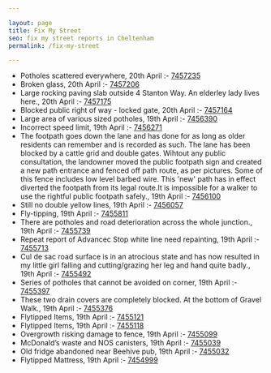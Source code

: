 ```yaml
---

layout: page
title: Fix My Street
seo: fix my street reports in Cheltenham
permalink: /fix-my-street

---
```


<!-- fix_marker starts -->

- Potholes scattered everywhere, 20th April :- [7457235](https://www.fixmystreet.com/report/7457235)
- Broken glass, 20th April :- [7457206](https://www.fixmystreet.com/report/7457206)
- Large rocking paving slab outside 4 Stanton Way. An elderley lady lives here., 20th April :- [7457175](https://www.fixmystreet.com/report/7457175)
- Blocked public right of way - locked gate, 20th April :- [7457164](https://www.fixmystreet.com/report/7457164)
- Large area of various sized potholes, 19th April :- [7456390](https://www.fixmystreet.com/report/7456390)
- Incorrect speed limit, 19th April :- [7456271](https://www.fixmystreet.com/report/7456271)
- The footpath goes down the lane and has done for as long as older residents can remember and is recorded as such. The lane has been blocked by a cattle grid and double gates. Wihtout any public consultation, the landowner moved the public footpath sign and created a new path entrance and fenced off path route, as per pictures. Some of this fence includes low level barbed wire. This 'new' path has in effect diverted the footpath from its legal route.It is impossible for a walker to use the rightful public footpath safely., 19th April :- [7456100](https://www.fixmystreet.com/report/7456100)
- Still no double yellow lines, 19th April :- [7456057](https://www.fixmystreet.com/report/7456057)
- Fly-tipping, 19th April :- [7455811](https://www.fixmystreet.com/report/7455811)
- There are potholes and road deterioration across the whole junction., 19th April :- [7455739](https://www.fixmystreet.com/report/7455739)
- Repeat report of Advancec Stop white line need repainting, 19th April :- [7455713](https://www.fixmystreet.com/report/7455713)
- Cul de sac road surface is in an atrocious state and has now resulted in my little girl falling and cutting/grazing her leg and hand quite badly., 19th April :- [7455492](https://www.fixmystreet.com/report/7455492)
- Series of potholes that cannot be avoided on corner, 19th April :- [7455397](https://www.fixmystreet.com/report/7455397)
- These two drain covers are completely blocked. At the bottom of Gravel Walk., 19th April :- [7455376](https://www.fixmystreet.com/report/7455376)
- Flytipped Items, 19th April :- [7455121](https://www.fixmystreet.com/report/7455121)
- Flytipped Items, 19th April :- [7455118](https://www.fixmystreet.com/report/7455118)
- Overgrowth risking damage to fence, 19th April :- [7455099](https://www.fixmystreet.com/report/7455099)
- McDonald’s waste and NOS canisters, 19th April :- [7455039](https://www.fixmystreet.com/report/7455039)
- Old fridge abandoned near Beehive pub, 19th April :- [7455032](https://www.fixmystreet.com/report/7455032)
- Flytipped Mattress, 19th April :- [7454999](https://www.fixmystreet.com/report/7454999)

<!-- fix_marker ends -->